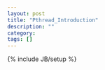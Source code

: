 ```yaml
---
layout: post
title: "Pthread_Introduction"
description: ""
category: 
tags: []
---
```

{% include JB/setup %}
